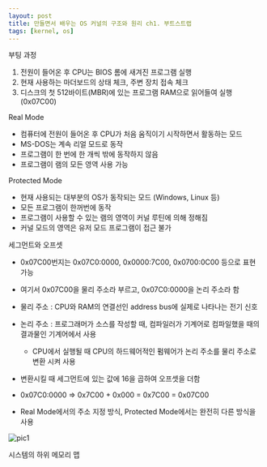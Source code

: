 ```yaml
---
layout: post
title: 만들면서 배우는 OS 커널의 구조와 원리 ch1. 부트스트랩
tags: [kernel, os]
---
```




부팅 과정 

1.  전원이 들어온 후 CPU는 BIOS 롬에 새겨진 프로그램 실행
2. 현재 사용하는 마더보드의 상태 체크, 주변 장치 접속 체크
3. 디스크의 첫 512바이트(MBR)에 있는 프로그램 RAM으로 읽어들여 실행(0x07C00)



Real Mode

- 컴퓨터에 전원이 들어온 후 CPU가 처음 움직이기 시작하면서 활동하는 모드
- MS-DOS는 계속 리얼 모드로 동작
- 프로그램이 한 번에 한 개씩 밖에 동작하지 않음
- 프로그램이 램의 모든 영역 사용 가능



Protected Mode

- 현재 사용되는 대부분의 OS가 동작되는 모드 (Windows, Linux 등)
- 모든 프로그램이 한꺼번에 동작
- 프로그램이 사용할 수 있는 램의 영역이 커널 루틴에 의해 정해짐
- 커널 모드의 영역은 유저 모드 프로그램이 접근 불가



세그먼트와 오프셋

- 0x07C00번지는 0x07C0:0000, 0x0000:7C00, 0x0700:0C00 등으로 표현 가능

- 여기서 0x07C00을 물리 주소라 부르고, 0x07C0:0000을 논리 주소라 함

- 물리 주소 : CPU와 RAM의 연결선인 address bus에 실제로 나타나는 전기 신호

- 논리 주소 : 프로그래머가 소스를 작성할 때, 컴파일러가 기계어로 컴파일했을 때의 결과물인 기계어에서 사용

  - CPU에서 실행될 때 CPU의 하드웨어적인 펌웨어가 논리 주소를 물리 주소로 변환 시켜 사용

-  변환시킬 때 세그먼트에 있는 값에 16을 곱하여 오프셋을 더함

- 0x07C0:0000 => 0x7C00 + 0x000 = 0x7C00 = 0x07C00

- Real Mode에서의 주소 지정 방식, Protected Mode에서는 완전히 다른 방식을 사용

  

![pic1](https://user-images.githubusercontent.com/23413308/78515703-c1c5a280-77f1-11ea-9743-aad24d608994.png)

시스템의 하위 메모리 맵
